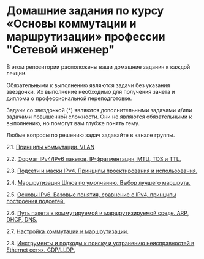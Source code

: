 # Домашние задания по курсу «Основы коммутации и маршрутизации» профессии "Сетевой инженер"

В этом репозитории расположены ваши домашние задания к каждой лекции. 

Обязательными к выполнению являются задачи без указания звездочки. Их выполнение необходимо для получения зачета и диплома о профессиональной переподготовке.

Задачи со звездочкой (*) являются дополнительными задачами и/или задачами повышенной сложности. Они не являются обязательными к выполнению, но помогут вам глубже понять тему.

Любые вопросы по решению задач задавайте в канале группы.

2.1. [Принципы коммутации. VLAN](https://github.com/netology-code/rutsw-homeworks/blob/main/2-01.md)

2.2. [Формат IPv4/IPv6 пакетов, IP-фрагментация, MTU, TOS и TTL.]()

2.3. [Подсети и маски IPv4. Принципы проектирования и использования.]()

2.4. [Маршрутизация.Шлюз по умолчанию. Выбор лучшего маршрута.](https://github.com/netology-code/rutsw-homeworks/blob/main/2-04.md)

2.5. [Основы IPv6. Базовые понятия, сравнение с IPv4, принципы построения подсетей.]()

2.6. [Путь пакета в коммутируемой и маршрутизируемой среде. ARP, DHCP, DNS.]()

2.7. [Настройка коммутации и маршрутизации.]()

2.8. [Инструменты и подходы к поиску и устранению неисправностей в Ethernet сетях. CDP/LLDP.]()
